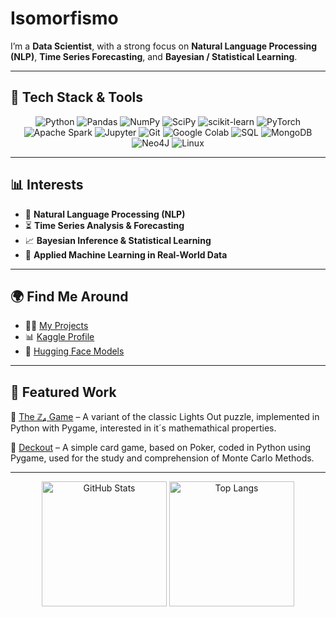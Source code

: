 # Isomorfismo 

I’m a **Data Scientist**, with a strong focus on **Natural Language Processing (NLP)**, **Time Series Forecasting**, and **Bayesian / Statistical Learning**.  

---

## 🚀 Tech Stack & Tools  

<div align="center">

![Python](https://img.shields.io/badge/-Python-3776AB?style=for-the-badge&logo=python&logoColor=white)
![Pandas](https://img.shields.io/badge/-Pandas-150458?style=for-the-badge&logo=pandas&logoColor=white)
![NumPy](https://img.shields.io/badge/-NumPy-013243?style=for-the-badge&logo=numpy&logoColor=white)
![SciPy](https://img.shields.io/badge/-SciPy-8CAAE6?style=for-the-badge&logo=scipy&logoColor=white)
![scikit-learn](https://img.shields.io/badge/-scikit--learn-F7931E?style=for-the-badge&logo=scikitlearn&logoColor=white)
![PyTorch](https://img.shields.io/badge/-PyTorch-EE4C2C?style=for-the-badge&logo=pytorch&logoColor=white)
![Apache Spark](https://img.shields.io/badge/-Apache%20Spark-E25A1C?style=for-the-badge&logo=apachespark&logoColor=white)
![Jupyter](https://img.shields.io/badge/-Jupyter-F37626?style=for-the-badge&logo=jupyter&logoColor=white)
![Git](https://img.shields.io/badge/-Git-F05032?style=for-the-badge&logo=git&logoColor=white)
![Google Colab](https://img.shields.io/badge/-Google_Colab-F9AB00?style=for-the-badge&logo=googlecolab&logoColor=white)
![SQL](https://img.shields.io/badge/-SQL-4479A1?style=for-the-badge&logo=postgresql&logoColor=white)
![MongoDB](https://img.shields.io/badge/-MongoDB-47A248?style=for-the-badge&logo=mongodb&logoColor=white)
![Neo4J](https://img.shields.io/badge/-Neo4j-008CC1?style=for-the-badge&logo=neo4j&logoColor=white)
![Linux](https://img.shields.io/badge/-Linux-20b5e9?style=for-the-badge&logo=linux&logoColor=white)

</div>

---

## 📊 Interests  

- 🧠 **Natural Language Processing (NLP)**  
- ⏳ **Time Series Analysis & Forecasting**  
- 📈 **Bayesian Inference & Statistical Learning**
- 🤖 **Applied Machine Learning in Real-World Data**  

---

## 🌍 Find Me Around  

- 🧑‍💻 [My Projects](https://github.com/Isomorfismo?tab=repositories)  
- 📊 [Kaggle Profile](https://www.kaggle.com/isomorfismo)  
- 🤗 [Hugging Face Models](https://huggingface.co/Isomorfismo)  

---

## 📌 Featured Work  

🔹 [The ℤ₄ Game](https://github.com/Isomorfismo/Z4_Game) – A variant of the classic Lights Out puzzle, implemented in Python with Pygame, interested in it´s mathemathical properties.

🔹 [Deckout](https://github.com/Isomorfismo/Deckout) – A simple card game, based on Poker, coded in Python using Pygame, used for the study and comprehension of Monte Carlo Methods.

---
<p align="center">
  <a>
    <img height="200" align="center" src="https://github-readme-stats.vercel.app/api?username=Isomorfismo&rank_icon=github&show_icons=true&theme=transparent&hide_border=true" alt="GitHub Stats" />
  </a>
  <a>
    <img height="200" align="center" src="https://github-readme-stats.vercel.app/api/top-langs/?username=Isomorfismo&show_icons=true&theme=transparent&hide_border=true" alt="Top Langs" />
  </a>
</p>
